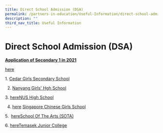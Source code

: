 ```yaml
---
title: Direct School Admission (DSA)
permalink: /partners-in-education/Useful-Information/direct-school-admission-dsa/
description: ""
third_nav_title: Useful Information
---
```

# Direct School Admission (DSA)

<b><u>Application of Secondary 1 in 2021</u></b>

<a href="/our-special-programme/ELIXiR/" target="_blank">here</a>

1. <a href="/files/Partners%20in%20Education/Useful%20Information/Cedar%20Girls%20Secondary%20School.pdf" target="_blank">Cedar Girls Secondary School</a>  
  
2. <a href="/files/Partners%20in%20Education/Useful%20Information/Nanyang%20Girls%20Hgh%20School.pdf" target="_blank">Nanyang Girls' Hgh School</a> 
  
3. <a href="/our-special-programme/ELIXiR/" target="_blank">here</a>[NUS High School](http://greenridgepri.moe.edu.sg/qql/slot/u547/Partners%20in%20Education/DSA/NUS%20High%20School.pdf)  
  
4. <a href="/our-special-programme/ELIXiR/" target="_blank">here</a> [Singapore Chinese Girls School](http://greenridgepri.moe.edu.sg/qql/slot/u547/Partners%20in%20Education/DSA/Singapore%20Chinese%20Girls%20School.pdf)  
  
5.  <a href="/our-special-programme/ELIXiR/" target="_blank">here</a>[School Of The Arts (SOTA)](http://greenridgepri.moe.edu.sg/qql/slot/u547/Partners%20in%20Education/DSA/School%20Of%20The%20Arts%20(SOTA).pdf)  
  
6. <a href="/our-special-programme/ELIXiR/" target="_blank">here</a>[Temasek Junior College](http://greenridgepri.moe.edu.sg/qql/slot/u547/Partners%20in%20Education/DSA/Temasek%20Junior%20College.pdf)